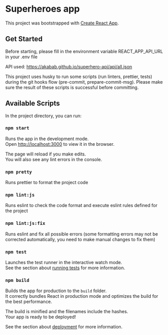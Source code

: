 # Superheroes app

This project was bootstrapped with [Create React App](https://github.com/facebook/create-react-app).

## Get Started

Before starting, please fill in the environment variable REACT_APP_API_URL in your .env file

API used: https://akabab.github.io/superhero-api/api/all.json

This project uses husky to run some scripts (run linters, prettier, tests) during the git hooks flow (pre-commit, prepare-commit-msg). Please make sure the result of these scripts is successful before committing.

## Available Scripts

In the project directory, you can run:

### `npm start`

Runs the app in the development mode.\
Open [http://localhost:3000](http://localhost:3000) to view it in the browser.

The page will reload if you make edits.\
You will also see any lint errors in the console.

### `npm pretty`

Runs prettier to format the project code

### `npm lint:js`

Runs eslint to check the code format and execute eslint rules defined for the project

### `npm lint:js:fix`

Runs eslint and fix all possible errors (some formatting errors may not be corrected automatically, you need to make manual changes to fix them)

### `npm test`

Launches the test runner in the interactive watch mode.\
See the section about [running tests](https://facebook.github.io/create-react-app/docs/running-tests) for more information.

### `npm build`

Builds the app for production to the `build` folder.\
It correctly bundles React in production mode and optimizes the build for the best performance.

The build is minified and the filenames include the hashes.\
Your app is ready to be deployed!

See the section about [deployment](https://facebook.github.io/create-react-app/docs/deployment) for more information.
